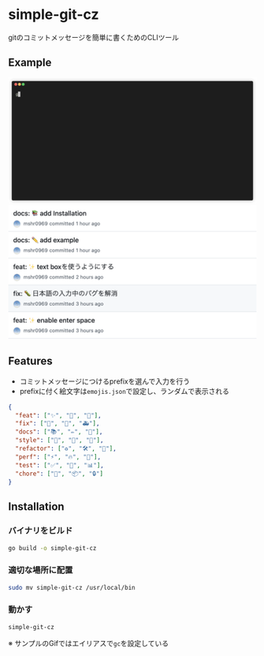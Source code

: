 # simple-git-cz
gitのコミットメッセージを簡単に書くためのCLIツール

## Example
![example](render1728894358336.gif)
![example](commits.png)

## Features
- コミットメッセージにつけるprefixを選んで入力を行う
- prefixに付く絵文字は`emojis.json`で設定し、ランダムで表示される
```json
{
  "feat": ["✨", "🚀", "🎉"],
  "fix": ["🐛", "🔧", "🚑️"],
  "docs": ["📚", "✏️", "📝"],
  "style": ["🎨", "💄", "🎯"],
  "refactor": ["♻️", "🛠️", "🔄"],
  "perf": ["⚡", "🔥", "💨"],
  "test": ["✅", "🧪", "📊"],
  "chore": ["🧹", "📦", "🔒"]
}
```

## Installation

### バイナリをビルド
```bash
go build -o simple-git-cz
```

### 適切な場所に配置
```bash
sudo mv simple-git-cz /usr/local/bin
```

### 動かす
```bash
simple-git-cz
```
※ サンプルのGifではエイリアスで`gc`を設定している
